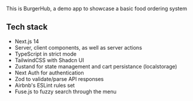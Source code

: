 This is BurgerHub, a demo app to showcase a basic food ordering system

## Tech stack

- Next.js 14
- Server, client components, as well as server actions
- TypeScript in strict mode
- TailwindCSS with Shadcn UI
- Zustand for state management and cart persistance (localstorage)
- Next Auth for authentication
- Zod to validate/parse API responses
- Airbnb's ESLint rules set
- Fuse.js to fuzzy search through the menu
